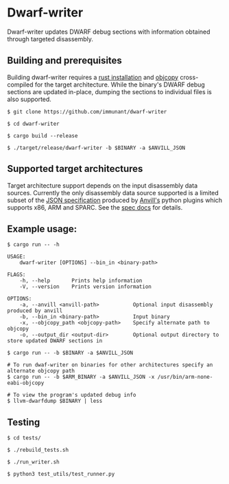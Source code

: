 # Dwarf-writer

Dwarf-writer updates DWARF debug sections with information obtained through targeted disassembly.

## Building and prerequisites

Building dwarf-writer requires a [rust installation](https://www.rust-lang.org/) and [objcopy](https://www.gnu.org/software/binutils/) cross-compiled for the target architecture. While the binary's DWARF debug sections are updated in-place, dumping the sections to individual files is also supported.

```
$ git clone https://github.com/immunant/dwarf-writer

$ cd dwarf-writer

$ cargo build --release

$ ./target/release/dwarf-writer -b $BINARY -a $ANVILL_JSON
```

## Supported target architectures

Target architecture support depends on the input disassembly data sources. Currently the only disassembly data source supported is a limited subset of the [JSON specification](https://github.com/lifting-bits/anvill/blob/master/docs/SpecificationFormat.md) produced by [Anvill's](https://github.com/lifting-bits/anvill/) python plugins which supports x86, ARM and SPARC. See the [spec docs](https://github.com/lifting-bits/anvill/blob/master/docs/SpecificationFormat.md#architecture) for details.

## Example usage:

```
$ cargo run -- -h

USAGE:
    dwarf-writer [OPTIONS] --bin_in <binary-path>

FLAGS:
    -h, --help       Prints help information
    -V, --version    Prints version information

OPTIONS:
    -a, --anvill <anvill-path>           Optional input disassembly produced by anvill
    -b, --bin_in <binary-path>           Input binary
    -x, --objcopy_path <objcopy-path>    Specify alternate path to objcopy
    -o, --output_dir <output-dir>        Optional output directory to store updated DWARF sections in

$ cargo run -- -b $BINARY -a $ANVILL_JSON

# To run dwaf-writer on binaries for other architectures specify an alternate objcopy path
$ cargo run -- -b $ARM_BINARY -a $ANVILL_JSON -x /usr/bin/arm-none-eabi-objcopy

# To view the program's updated debug info
$ llvm-dwarfdump $BINARY | less
```

## Testing
```
$ cd tests/

$ ./rebuild_tests.sh

$ ./run_writer.sh

$ python3 test_utils/test_runner.py
```
